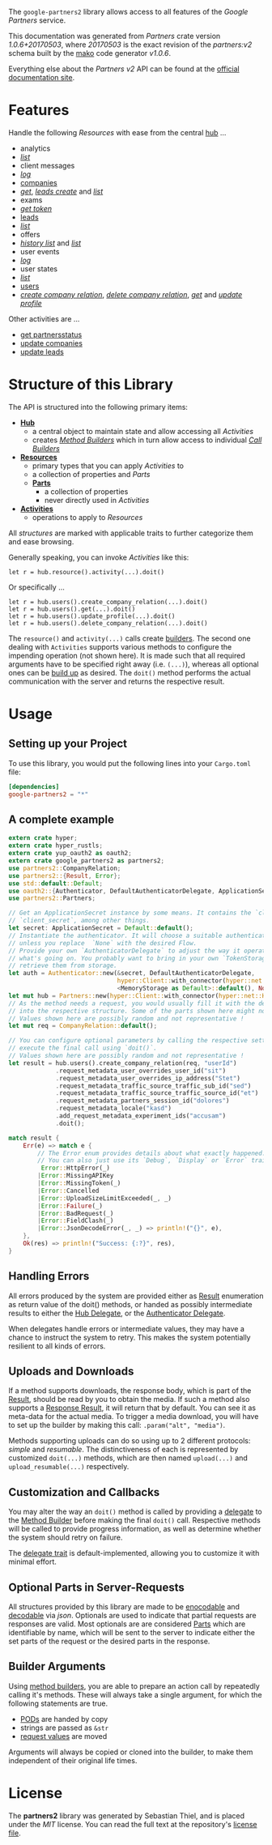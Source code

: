 <!---
DO NOT EDIT !
This file was generated automatically from 'src/mako/api/README.md.mako'
DO NOT EDIT !
-->
The `google-partners2` library allows access to all features of the *Google Partners* service.

This documentation was generated from *Partners* crate version *1.0.6+20170503*, where *20170503* is the exact revision of the *partners:v2* schema built by the [mako](http://www.makotemplates.org/) code generator *v1.0.6*.

Everything else about the *Partners* *v2* API can be found at the
[official documentation site](https://developers.google.com/partners/).
# Features

Handle the following *Resources* with ease from the central [hub](https://docs.rs/google-partners2/1.0.6+20170503/google_partners2/struct.Partners.html) ... 

* analytics
 * [*list*](https://docs.rs/google-partners2/1.0.6+20170503/google_partners2/struct.AnalyticListCall.html)
* client messages
 * [*log*](https://docs.rs/google-partners2/1.0.6+20170503/google_partners2/struct.ClientMessageLogCall.html)
* [companies](https://docs.rs/google-partners2/1.0.6+20170503/google_partners2/struct.Company.html)
 * [*get*](https://docs.rs/google-partners2/1.0.6+20170503/google_partners2/struct.CompanyGetCall.html), [*leads create*](https://docs.rs/google-partners2/1.0.6+20170503/google_partners2/struct.CompanyLeadCreateCall.html) and [*list*](https://docs.rs/google-partners2/1.0.6+20170503/google_partners2/struct.CompanyListCall.html)
* exams
 * [*get token*](https://docs.rs/google-partners2/1.0.6+20170503/google_partners2/struct.ExamGetTokenCall.html)
* [leads](https://docs.rs/google-partners2/1.0.6+20170503/google_partners2/struct.Lead.html)
 * [*list*](https://docs.rs/google-partners2/1.0.6+20170503/google_partners2/struct.LeadListCall.html)
* offers
 * [*history list*](https://docs.rs/google-partners2/1.0.6+20170503/google_partners2/struct.OfferHistoryListCall.html) and [*list*](https://docs.rs/google-partners2/1.0.6+20170503/google_partners2/struct.OfferListCall.html)
* user events
 * [*log*](https://docs.rs/google-partners2/1.0.6+20170503/google_partners2/struct.UserEventLogCall.html)
* user states
 * [*list*](https://docs.rs/google-partners2/1.0.6+20170503/google_partners2/struct.UserStateListCall.html)
* [users](https://docs.rs/google-partners2/1.0.6+20170503/google_partners2/struct.User.html)
 * [*create company relation*](https://docs.rs/google-partners2/1.0.6+20170503/google_partners2/struct.UserCreateCompanyRelationCall.html), [*delete company relation*](https://docs.rs/google-partners2/1.0.6+20170503/google_partners2/struct.UserDeleteCompanyRelationCall.html), [*get*](https://docs.rs/google-partners2/1.0.6+20170503/google_partners2/struct.UserGetCall.html) and [*update profile*](https://docs.rs/google-partners2/1.0.6+20170503/google_partners2/struct.UserUpdateProfileCall.html)

Other activities are ...

* [get partnersstatus](https://docs.rs/google-partners2/1.0.6+20170503/google_partners2/struct.MethodGetPartnersstatuCall.html)
* [update companies](https://docs.rs/google-partners2/1.0.6+20170503/google_partners2/struct.MethodUpdateCompanyCall.html)
* [update leads](https://docs.rs/google-partners2/1.0.6+20170503/google_partners2/struct.MethodUpdateLeadCall.html)



# Structure of this Library

The API is structured into the following primary items:

* **[Hub](https://docs.rs/google-partners2/1.0.6+20170503/google_partners2/struct.Partners.html)**
    * a central object to maintain state and allow accessing all *Activities*
    * creates [*Method Builders*](https://docs.rs/google-partners2/1.0.6+20170503/google_partners2/trait.MethodsBuilder.html) which in turn
      allow access to individual [*Call Builders*](https://docs.rs/google-partners2/1.0.6+20170503/google_partners2/trait.CallBuilder.html)
* **[Resources](https://docs.rs/google-partners2/1.0.6+20170503/google_partners2/trait.Resource.html)**
    * primary types that you can apply *Activities* to
    * a collection of properties and *Parts*
    * **[Parts](https://docs.rs/google-partners2/1.0.6+20170503/google_partners2/trait.Part.html)**
        * a collection of properties
        * never directly used in *Activities*
* **[Activities](https://docs.rs/google-partners2/1.0.6+20170503/google_partners2/trait.CallBuilder.html)**
    * operations to apply to *Resources*

All *structures* are marked with applicable traits to further categorize them and ease browsing.

Generally speaking, you can invoke *Activities* like this:

```Rust,ignore
let r = hub.resource().activity(...).doit()
```

Or specifically ...

```ignore
let r = hub.users().create_company_relation(...).doit()
let r = hub.users().get(...).doit()
let r = hub.users().update_profile(...).doit()
let r = hub.users().delete_company_relation(...).doit()
```

The `resource()` and `activity(...)` calls create [builders][builder-pattern]. The second one dealing with `Activities` 
supports various methods to configure the impending operation (not shown here). It is made such that all required arguments have to be 
specified right away (i.e. `(...)`), whereas all optional ones can be [build up][builder-pattern] as desired.
The `doit()` method performs the actual communication with the server and returns the respective result.

# Usage

## Setting up your Project

To use this library, you would put the following lines into your `Cargo.toml` file:

```toml
[dependencies]
google-partners2 = "*"
```

## A complete example

```Rust
extern crate hyper;
extern crate hyper_rustls;
extern crate yup_oauth2 as oauth2;
extern crate google_partners2 as partners2;
use partners2::CompanyRelation;
use partners2::{Result, Error};
use std::default::Default;
use oauth2::{Authenticator, DefaultAuthenticatorDelegate, ApplicationSecret, MemoryStorage};
use partners2::Partners;

// Get an ApplicationSecret instance by some means. It contains the `client_id` and 
// `client_secret`, among other things.
let secret: ApplicationSecret = Default::default();
// Instantiate the authenticator. It will choose a suitable authentication flow for you, 
// unless you replace  `None` with the desired Flow.
// Provide your own `AuthenticatorDelegate` to adjust the way it operates and get feedback about 
// what's going on. You probably want to bring in your own `TokenStorage` to persist tokens and
// retrieve them from storage.
let auth = Authenticator::new(&secret, DefaultAuthenticatorDelegate,
                              hyper::Client::with_connector(hyper::net::HttpsConnector::new(hyper_rustls::TlsClient::new())),
                              <MemoryStorage as Default>::default(), None);
let mut hub = Partners::new(hyper::Client::with_connector(hyper::net::HttpsConnector::new(hyper_rustls::TlsClient::new())), auth);
// As the method needs a request, you would usually fill it with the desired information
// into the respective structure. Some of the parts shown here might not be applicable !
// Values shown here are possibly random and not representative !
let mut req = CompanyRelation::default();

// You can configure optional parameters by calling the respective setters at will, and
// execute the final call using `doit()`.
// Values shown here are possibly random and not representative !
let result = hub.users().create_company_relation(req, "userId")
             .request_metadata_user_overrides_user_id("sit")
             .request_metadata_user_overrides_ip_address("Stet")
             .request_metadata_traffic_source_traffic_sub_id("sed")
             .request_metadata_traffic_source_traffic_source_id("et")
             .request_metadata_partners_session_id("dolores")
             .request_metadata_locale("kasd")
             .add_request_metadata_experiment_ids("accusam")
             .doit();

match result {
    Err(e) => match e {
        // The Error enum provides details about what exactly happened.
        // You can also just use its `Debug`, `Display` or `Error` traits
         Error::HttpError(_)
        |Error::MissingAPIKey
        |Error::MissingToken(_)
        |Error::Cancelled
        |Error::UploadSizeLimitExceeded(_, _)
        |Error::Failure(_)
        |Error::BadRequest(_)
        |Error::FieldClash(_)
        |Error::JsonDecodeError(_, _) => println!("{}", e),
    },
    Ok(res) => println!("Success: {:?}", res),
}

```
## Handling Errors

All errors produced by the system are provided either as [Result](https://docs.rs/google-partners2/1.0.6+20170503/google_partners2/enum.Result.html) enumeration as return value of 
the doit() methods, or handed as possibly intermediate results to either the 
[Hub Delegate](https://docs.rs/google-partners2/1.0.6+20170503/google_partners2/trait.Delegate.html), or the [Authenticator Delegate](https://docs.rs/yup-oauth2/*/yup_oauth2/trait.AuthenticatorDelegate.html).

When delegates handle errors or intermediate values, they may have a chance to instruct the system to retry. This 
makes the system potentially resilient to all kinds of errors.

## Uploads and Downloads
If a method supports downloads, the response body, which is part of the [Result](https://docs.rs/google-partners2/1.0.6+20170503/google_partners2/enum.Result.html), should be
read by you to obtain the media.
If such a method also supports a [Response Result](https://docs.rs/google-partners2/1.0.6+20170503/google_partners2/trait.ResponseResult.html), it will return that by default.
You can see it as meta-data for the actual media. To trigger a media download, you will have to set up the builder by making
this call: `.param("alt", "media")`.

Methods supporting uploads can do so using up to 2 different protocols: 
*simple* and *resumable*. The distinctiveness of each is represented by customized 
`doit(...)` methods, which are then named `upload(...)` and `upload_resumable(...)` respectively.

## Customization and Callbacks

You may alter the way an `doit()` method is called by providing a [delegate](https://docs.rs/google-partners2/1.0.6+20170503/google_partners2/trait.Delegate.html) to the 
[Method Builder](https://docs.rs/google-partners2/1.0.6+20170503/google_partners2/trait.CallBuilder.html) before making the final `doit()` call. 
Respective methods will be called to provide progress information, as well as determine whether the system should 
retry on failure.

The [delegate trait](https://docs.rs/google-partners2/1.0.6+20170503/google_partners2/trait.Delegate.html) is default-implemented, allowing you to customize it with minimal effort.

## Optional Parts in Server-Requests

All structures provided by this library are made to be [enocodable](https://docs.rs/google-partners2/1.0.6+20170503/google_partners2/trait.RequestValue.html) and 
[decodable](https://docs.rs/google-partners2/1.0.6+20170503/google_partners2/trait.ResponseResult.html) via *json*. Optionals are used to indicate that partial requests are responses 
are valid.
Most optionals are are considered [Parts](https://docs.rs/google-partners2/1.0.6+20170503/google_partners2/trait.Part.html) which are identifiable by name, which will be sent to 
the server to indicate either the set parts of the request or the desired parts in the response.

## Builder Arguments

Using [method builders](https://docs.rs/google-partners2/1.0.6+20170503/google_partners2/trait.CallBuilder.html), you are able to prepare an action call by repeatedly calling it's methods.
These will always take a single argument, for which the following statements are true.

* [PODs][wiki-pod] are handed by copy
* strings are passed as `&str`
* [request values](https://docs.rs/google-partners2/1.0.6+20170503/google_partners2/trait.RequestValue.html) are moved

Arguments will always be copied or cloned into the builder, to make them independent of their original life times.

[wiki-pod]: http://en.wikipedia.org/wiki/Plain_old_data_structure
[builder-pattern]: http://en.wikipedia.org/wiki/Builder_pattern
[google-go-api]: https://github.com/google/google-api-go-client

# License
The **partners2** library was generated by Sebastian Thiel, and is placed 
under the *MIT* license.
You can read the full text at the repository's [license file][repo-license].

[repo-license]: https://github.com/Byron/google-apis-rsblob/master/LICENSE.md
